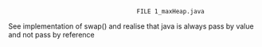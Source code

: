                                        FILE 1_maxHeap.java 
                                        
See implementation of swap() and realise that java is always pass by value and not pass by reference
